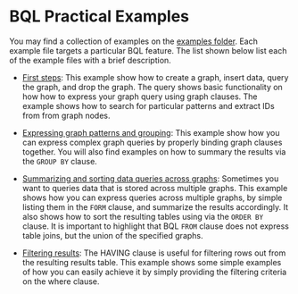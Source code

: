 # BQL Practical Examples

You may find a collection of examples on the [examples folder](../examples/bql).
Each example file targets a particular BQL feature. The list shown below list
each of the example files with a brief description.

* [First steps](../examples/bql/example_0.bql): This example show how to create
  a graph, insert data, query the graph, and drop the graph. The query shows
  basic functionality on how how to express your graph query using graph
  clauses. The example shows how to search for particular patterns and extract
  IDs from from graph nodes.

* [Expressing graph patterns and grouping](../examples/bql/example_1.bql): This
  example show how you can express complex graph queries by properly binding
  graph clauses together. You will also find examples on how to summary the
  results via the `GROUP BY` clause.

* [Summarizing and sorting data queries across graphs](../examples/bql/example_2.bql):
   Sometimes you want to queries data that is stored across multiple graphs.
   This example shows how you can express queries across multiple graphs, by
   simple listing them in the `FORM` clause, and summarize the results
   accordingly. It also shows how to sort the resulting tables using via the
   `ORDER BY` clause. It is important to highlight that BQL `FROM` clause does
   not express table joins, but the union of the specified graphs.

* [Filtering results](../examples/bql/example_3.bql):
   The HAVING clause is useful for filtering rows out from the resulting results
   table. This example shows some simple examples of how you can easily achieve
   it by simply providing the filtering criteria on the where clause.
